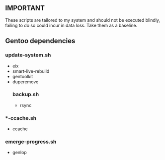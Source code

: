 ## IMPORTANT
These scripts are tailored to my system and should not be executed blindly, failing to do so could incur in data loss.
Take them as a baseline.

## Gentoo dependencies
### update-system.sh
- eix
- smart-live-rebuild
- gentoolkit
- duperemove
  ### backup.sh
  - rsync
### *-ccache.sh
- ccache
### emerge-progress.sh
- genlop
